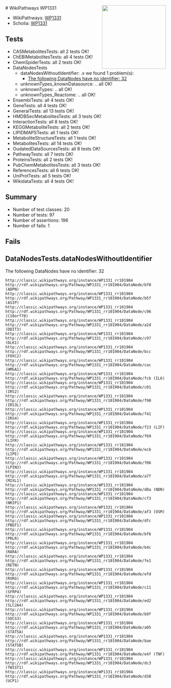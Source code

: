 <img style="float: right; width: 200px" src="https://upload.wikimedia.org/wikipedia/commons/thumb/8/83/Wplogo_with_text_500.png/640px-Wplogo_with_text_500.png" />
# WikiPathways WP1331

* WikiPathways: [WP1331](https://wikipathways.org/pathways/WP1331)
* Scholia: [WP1331](https://scholia.toolforge.org/wikipathways/WP1331)
## Tests
* CASMetabolitesTests: all 2 tests OK!
* ChEBIMetabolitesTests: all 4 tests OK!
* ChemSpiderTests: all 2 tests OK!
* DataNodesTests
    * dataNodesWithoutIdentifier: .x we found 1 problem(s):
        * [The following DataNodes have no identifier: 32](#8792c4d0)
    * unknownTypes_knownDatasource: .. all OK!
    * unknownTypes: .. all OK!
    * unknownTypes_Reactome: .. all OK!
* EnsemblTests: all 4 tests OK!
* GeneTests: all 4 tests OK!
* GeneralTests: all 13 tests OK!
* HMDBSecMetabolitesTests: all 3 tests OK!
* InteractionTests: all 8 tests OK!
* KEGGMetaboliteTests: all 2 tests OK!
* LIPIDMAPSTests: all 1 tests OK!
* MetaboliteStructureTests: all 1 tests OK!
* MetabolitesTests: all 14 tests OK!
* OudatedDataSourcesTests: all 8 tests OK!
* PathwayTests: all 7 tests OK!
* ProteinsTests: all 2 tests OK!
* PubChemMetabolitesTests: all 3 tests OK!
* ReferencesTests: all 6 tests OK!
* UniProtTests: all 5 tests OK!
* WikidataTests: all 4 tests OK!


## Summary

* Number of test classes: 20
* Number of tests: 97
* Number of assertions: 196
* Number of fails: 1

## Fails

<a name="8792c4d0" />

## DataNodesTests.dataNodesWithoutIdentifier

The following DataNodes have no identifier: 32
```
http://classic.wikipathways.org/instance/WP1331_rr101904 http://rdf.wikipathways.org/Pathway/WP1331_rr101904/DataNode/bf0 (ADPN)
http://classic.wikipathways.org/instance/WP1331_rr101904 http://rdf.wikipathways.org/Pathway/WP1331_rr101904/DataNode/b5f (ASIP)
http://classic.wikipathways.org/instance/WP1331_rr101904 http://rdf.wikipathways.org/Pathway/WP1331_rr101904/DataNode/c96 (C10orf70)
http://classic.wikipathways.org/instance/WP1331_rr101904 http://rdf.wikipathways.org/Pathway/WP1331_rr101904/DataNode/a2d (DDIT3)
http://classic.wikipathways.org/instance/WP1331_rr101904 http://rdf.wikipathways.org/Pathway/WP1331_rr101904/DataNode/c97 (DLK1)
http://classic.wikipathways.org/instance/WP1331_rr101904 http://rdf.wikipathways.org/Pathway/WP1331_rr101904/DataNode/bcc (FOXC2)
http://classic.wikipathways.org/instance/WP1331_rr101904 http://rdf.wikipathways.org/Pathway/WP1331_rr101904/DataNode/cac (HMGA1)
http://classic.wikipathways.org/instance/WP1331_rr101904 http://rdf.wikipathways.org/Pathway/WP1331_rr101904/DataNode/fcb (IL6)
http://classic.wikipathways.org/instance/WP1331_rr101904 http://rdf.wikipathways.org/Pathway/WP1331_rr101904/DataNode/c01 (IRS2)
http://classic.wikipathways.org/instance/WP1331_rr101904 http://rdf.wikipathways.org/Pathway/WP1331_rr101904/DataNode/f98 (IRS3L)
http://classic.wikipathways.org/instance/WP1331_rr101904 http://rdf.wikipathways.org/Pathway/WP1331_rr101904/DataNode/f41 (IRS4)
http://classic.wikipathways.org/instance/WP1331_rr101904 http://rdf.wikipathways.org/Pathway/WP1331_rr101904/DataNode/f23 (LIF)
http://classic.wikipathways.org/instance/WP1331_rr101904 http://rdf.wikipathways.org/Pathway/WP1331_rr101904/DataNode/f69 (LIFR)
http://classic.wikipathways.org/instance/WP1331_rr101904 http://rdf.wikipathways.org/Pathway/WP1331_rr101904/DataNode/ecb (LIPE)
http://classic.wikipathways.org/instance/WP1331_rr101904 http://rdf.wikipathways.org/Pathway/WP1331_rr101904/DataNode/f06 (LPIN3)
http://classic.wikipathways.org/instance/WP1331_rr101904 http://rdf.wikipathways.org/Pathway/WP1331_rr101904/DataNode/a7f (MIXL1)
http://classic.wikipathways.org/instance/WP1331_rr101904 http://rdf.wikipathways.org/Pathway/WP1331_rr101904/DataNode/d8a (NDN)
http://classic.wikipathways.org/instance/WP1331_rr101904 http://rdf.wikipathways.org/Pathway/WP1331_rr101904/DataNode/cf3 (NRIP1)
http://classic.wikipathways.org/instance/WP1331_rr101904 http://rdf.wikipathways.org/Pathway/WP1331_rr101904/DataNode/af3 (OSM)
http://classic.wikipathways.org/instance/WP1331_rr101904 http://rdf.wikipathways.org/Pathway/WP1331_rr101904/DataNode/dfc (PBEF1)
http://classic.wikipathways.org/instance/WP1331_rr101904 http://rdf.wikipathways.org/Pathway/WP1331_rr101904/DataNode/bf6 (PRLR)
http://classic.wikipathways.org/instance/WP1331_rr101904 http://rdf.wikipathways.org/Pathway/WP1331_rr101904/DataNode/b4c (RARA)
http://classic.wikipathways.org/instance/WP1331_rr101904 http://rdf.wikipathways.org/Pathway/WP1331_rr101904/DataNode/fe1 (RETN)
http://classic.wikipathways.org/instance/WP1331_rr101904 http://rdf.wikipathways.org/Pathway/WP1331_rr101904/DataNode/efd (RXRG)
http://classic.wikipathways.org/instance/WP1331_rr101904 http://rdf.wikipathways.org/Pathway/WP1331_rr101904/DataNode/c11 (SFRP4)
http://classic.wikipathways.org/instance/WP1331_rr101904 http://rdf.wikipathways.org/Pathway/WP1331_rr101904/DataNode/ed2 (SLC2A4)
http://classic.wikipathways.org/instance/WP1331_rr101904 http://rdf.wikipathways.org/Pathway/WP1331_rr101904/DataNode/b9f (SOCS3)
http://classic.wikipathways.org/instance/WP1331_rr101904 http://rdf.wikipathways.org/Pathway/WP1331_rr101904/DataNode/a05 (STAT5A)
http://classic.wikipathways.org/instance/WP1331_rr101904 http://rdf.wikipathways.org/Pathway/WP1331_rr101904/DataNode/bae (STAT5B)
http://classic.wikipathways.org/instance/WP1331_rr101904 http://rdf.wikipathways.org/Pathway/WP1331_rr101904/DataNode/e4f (TNF)
http://classic.wikipathways.org/instance/WP1331_rr101904 http://rdf.wikipathways.org/Pathway/WP1331_rr101904/DataNode/dc3 (TWIST1)
http://classic.wikipathways.org/instance/WP1331_rr101904 http://rdf.wikipathways.org/Pathway/WP1331_rr101904/DataNode/d38 (UCP1)
```

